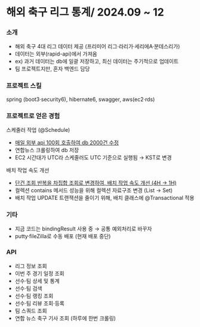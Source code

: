 <h1>해외 축구 리그 통계/ 2024.09 ~ 12</h1>

### 소개
<ul>
  <li>해외 축구 4대 리그 데이터 제공 (프리미어 리그·라리가·세리에A·분데스리가)</li>
  <li>데이터는 외부(rapid-api)에서 가져옴</li>
  <li>ex) 과거 데이터는 db에 일괄 저장하고, 최신 데이터는 주기적으로 업데이트</li>
  <li>팀 프로젝트지만, 혼자 백엔드 담당</li>
</ul>

### 프로젝트 스킬
spring (boot3·security6), hibernate6, swagger, aws(ec2·rds)

### 프로젝트로 얻은 경험
스케줄러 작업 (@Schedule)
<ul>
  <li>
    <a href="https://github.com/kimtaehyun304/sost-api/blob/a7de49b8869b961db8d5696ae44aeb2a40a59ddc/src/main/java/com/daelim/sfa/ScheduledTasks.java#L104">
      매일 외부 api 100회 호출하여 db 2000건 수정
    </a>
  </li>
  <li>연합뉴스 크롤링하여 db 저장</li>
  <li>EC2 시간대가 UTC라 스케줄러도 UTC 기준으로 실행됨 → KST로 변경</li>
</ul>

배치 작업 속도 개선
<ul>
   <li>
     <a href="https://github.com/kimtaehyun304/sost-api/blob/5acbcb8163d1c741e482bd000a243c54318e63af/src/main/java/com/daelim/sfa/InitDb.java#L499">
        단건 조회 반복을 차집합 조회로 변경하여, 배치 작업 속도 개선 (4H → 1H)
     </a>
   </li>
  <li>컬렉션 contains 메서드 성능을 위해 컬렉션 자료구조 변경 (List → Set)</li>
  <li>배치 작업 UPDATE 트랜잭션을 줄이기 위해, 배치 클래스에 @Transactional 적용</li>
</ul>

### 기타
<ul>
  <li>지금 코드는 bindingResult 사용 중 → 공통 예외처리로 바꾸자</li>
  <li>putty·fileZilla로 수동 배포 (현재 배포 중단)</li>
</ul>

### API
<ul>
  <li>리그 정보 조회</li>
  <li>이번 주 경기 일정 조회</li>
  <li>선수·팀 상세 및 통계</li>
  <li>선수·팀 검색</li>
  <li>선수·팀 랭킹 조회</li>
  <li>선수·팀 리뷰 조회·등록</li>
  <li>팀 스쿼드 조회</li>
  <li>연합 뉴스 축구 기사 조회 (하루에 한번 크롤링)</li>  
</ul>
